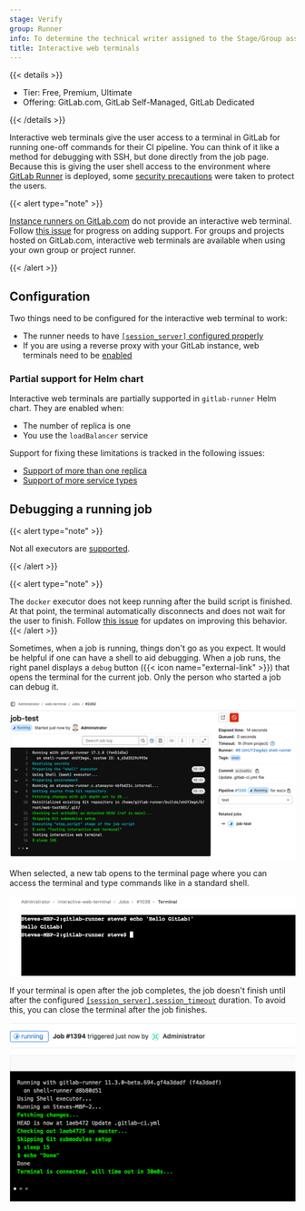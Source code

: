 ```yaml
---
stage: Verify
group: Runner
info: To determine the technical writer assigned to the Stage/Group associated with this page, see https://handbook.gitlab.com/handbook/product/ux/technical-writing/#assignments
title: Interactive web terminals
---
```


{{< details >}}

- Tier: Free, Premium, Ultimate
- Offering: GitLab.com, GitLab Self-Managed, GitLab Dedicated

{{< /details >}}

Interactive web terminals give the user access to a terminal in GitLab for
running one-off commands for their CI pipeline. You can think of it like a method for
debugging with SSH, but done directly from the job page. Because this is giving the user
shell access to the environment where [GitLab Runner](https://docs.gitlab.com/runner/)
is deployed, some [security precautions](../../administration/integration/terminal.md#security) were
taken to protect the users.

{{< alert type="note" >}}

[Instance runners on GitLab.com](../runners/_index.md) do not
provide an interactive web terminal. Follow
[this issue](https://gitlab.com/gitlab-org/gitlab/-/issues/24674) for progress on
adding support. For groups and projects hosted on GitLab.com, interactive web
terminals are available when using your own group or project runner.

{{< /alert >}}

## Configuration

Two things need to be configured for the interactive web terminal to work:

- The runner needs to have
  [`[session_server]` configured properly](https://docs.gitlab.com/runner/configuration/advanced-configuration.html#the-session_server-section)
- If you are using a reverse proxy with your GitLab instance, web terminals need to be
  [enabled](../../administration/integration/terminal.md#enabling-and-disabling-terminal-support)

### Partial support for Helm chart

Interactive web terminals are partially supported in `gitlab-runner` Helm chart.
They are enabled when:

- The number of replica is one
- You use the `loadBalancer` service

Support for fixing these limitations is tracked in the following issues:

- [Support of more than one replica](https://gitlab.com/gitlab-org/charts/gitlab-runner/-/issues/323)
- [Support of more service types](https://gitlab.com/gitlab-org/charts/gitlab-runner/-/issues/324)

## Debugging a running job

{{< alert type="note" >}}

Not all executors are
[supported](https://docs.gitlab.com/runner/executors/#compatibility-chart).

{{< /alert >}}

{{< alert type="note" >}}

The `docker` executor does not keep running
after the build script is finished. At that point, the terminal automatically
disconnects and does not wait for the user to finish. Follow
[this issue](https://gitlab.com/gitlab-org/gitlab-runner/-/issues/3605) for updates on
improving this behavior.
{{< /alert >}}

Sometimes, when a job is running, things don't go as you expect. It
would be helpful if one can have a shell to aid debugging. When a job runs,
the right panel displays a `debug` button ({{< icon name="external-link" >}}) that opens the terminal
for the current job. Only the person who started a job can debug it.

![Example of job running with terminal available](img/interactive_web_terminal_running_job_v17_3.png)

When selected, a new tab opens to the terminal page where you can access
the terminal and type commands like in a standard shell.

![terminal of the job](img/interactive_web_terminal_page_v11_1.png)

If your terminal is open after the job completes,
the job doesn't finish until after the configured
[`[session_server].session_timeout`](https://docs.gitlab.com/runner/configuration/advanced-configuration.html#the-session_server-section)
duration. To avoid this, you can close the terminal after the job finishes.

![Job complete with active terminal session](img/finished_job_with_terminal_open_v11_2.png)
